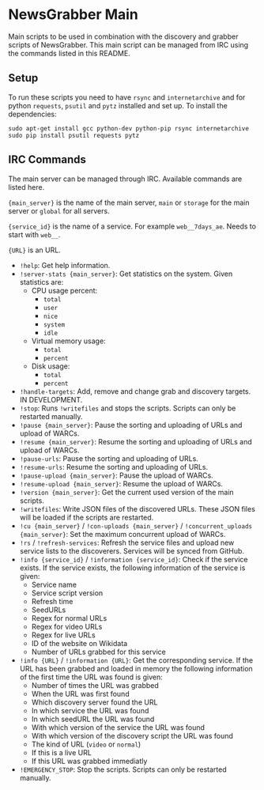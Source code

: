 # NewsGrabber Main

Main scripts to be used in combination with the discovery and grabber scripts of NewsGrabber. This main script can be managed from IRC using the commands listed in this README.

Setup
-----
To run these scripts you need to have `rsync` and `internetarchive` and for python `requests`, `psutil` and `pytz` installed and set up. To install the dependencies:
```
sudo apt-get install gcc python-dev python-pip rsync internetarchive
sudo pip install psutil requests pytz
```

IRC Commands
------------
The main server can be managed through IRC. Available commands are listed here.

`{main_server}` is the name of the main server, `main` or `storage` for the main server or `global` for all servers.

`{service_id}` is the name of a service. For example `web__7days_ae`. Needs to start with `web__`.

`{URL}` is an URL.

* `!help`: Get help information.
* `!server-stats {main_server}`: Get statistics on the system. Given statistics are:
  * CPU usage percent:
    * `total`
    * `user`
    * `nice`
    * `system`
    * `idle`
  * Virtual memory usage:
    * `total`
    * `percent`
  * Disk usage:
    * `total`
    * `percent`
* `!handle-targets`: Add, remove and change grab and discovery targets. IN DEVELOPMENT.
* `!stop`: Runs `!writefiles` and stops the scripts. Scripts can only be restarted manually.
* `!pause {main_server}`: Pause the sorting and uploading of URLs and upload of WARCs.
* `!resume {main_server}`: Resume the sorting and uploading of URLs and upload of WARCs.
* `!pause-urls`: Pause the sorting and uploading of URLs.
* `!resume-urls`: Resume the sorting and uploading of URLs.
* `!pause-upload {main_server}`: Pause the upload of WARCs.
* `!resume-upload {main_server}`: Resume the upload of WARCs.
* `!version {main_server}`: Get the current used version of the main scripts.
* `!writefiles`: Write JSON files of the discovered URLs. These JSON files will be loaded if the scripts are restarted.
* `!cu {main_server}` / `!con-uploads {main_server}` / `!concurrent_uploads {main_server}`: Set the maximum concurrent upload of WARCs.
* `!rs` / `!refresh-services`: Refresh the service files and upload new service lists to the discoverers. Services will be synced from GitHub.
* `!info {service_id}` / `!information {service_id}`: Check if the service exists. If the service exists, the following information of the service is given:
  * Service name
  * Service script version
  * Refresh time
  * SeedURLs
  * Regex for normal URLs
  * Regex for video URLs
  * Regex for live URLs
  * ID of the website on Wikidata
  * Number of URLs grabbed for this service
* `!info {URL}` / `!information {URL}`: Get the corresponding service. If the URL has been grabbed and loaded in memory the following information of the first time the URL was found is given:
  * Number of times the URL was grabbed
  * When the URL was first found
  * Which discovery server found the URL
  * In which service the URL was found
  * In which seedURL the URL was found
  * With which version of the service the URL was found
  * With which version of the discovery script the URL was found
  * The kind of URL (`video` or `normal`)
  * If this is a live URL
  * If this URL was grabbed immediatly
* `!EMERGENCY_STOP`: Stop the scripts. Scripts can only be restarted manually.
